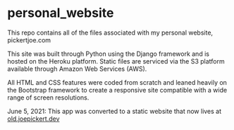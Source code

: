 # personal_website
This repo contains all of the files associated with my personal website, pickertjoe.com

This site was built through Python using the Django framework and is hosted on the Heroku platform. Static files are serviced via the S3 platform available through Amazon Web Services (AWS).

All HTML and CSS features were coded from scratch and leaned heavily on the Bootstrap framework to create a responsive site compatible with a wide range of screen resolutions.

June 5, 2021: This app was converted to a static website that now lives at [old.joepickert.dev](https://old.joepickert.dev)
